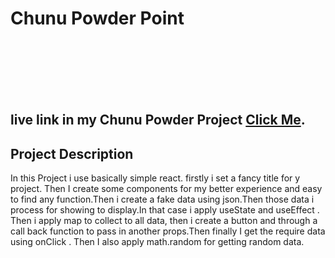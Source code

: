 
# Chunu Powder Point
<br>
<br>
<br>
<br>
<br>





## live link in my Chunu Powder Project [Click Me](https://github.com/facebook/create-react-app).





## Project Description
 In this Project i use basically simple react. firstly i set a fancy title for y project. Then I create some components for my better experience and easy to find any function.Then i create a fake data using json.Then those data i process for showing to display.In that case i apply useState and useEffect . Then i apply map to collect to all data, then i create a button and through a call back function to pass in another props.Then finally I get the require data using onClick . Then I also apply math.random for getting random data.   
